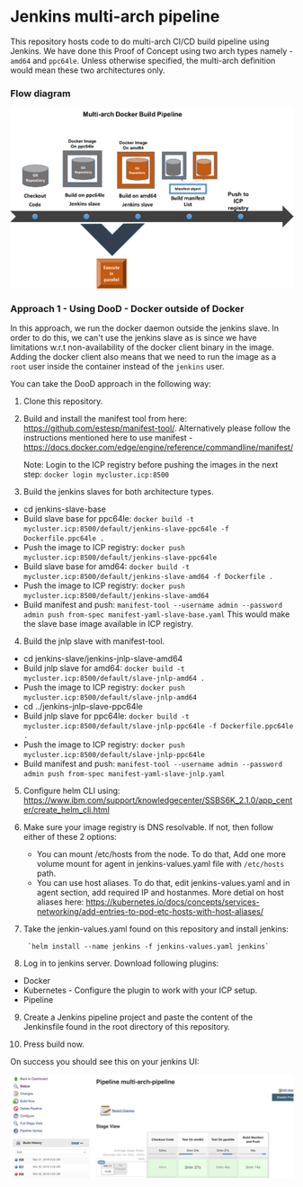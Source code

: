 # Jenkins multi-arch pipeline

This repository hosts code to do multi-arch CI/CD build pipeline using Jenkins.
We have done this Proof of Concept using two arch types namely - `amd64` and `ppc64le`. Unless otherwise specified, the multi-arch definition would mean these two architectures only.

### Flow diagram

![alt text](ci_cd.png)

### Approach 1 - Using DooD - Docker outside of Docker

In this approach, we run the docker daemon outside the jenkins slave. In order to do this, we can't use the jenkins slave as is since we have limitations w.r.t non-availability of the docker client binary in the image. Adding the docker client also means that we need to run the image as a `root` user inside the container instead of the `jenkins` user.

You can take the DooD approach in the following way:

1. Clone this repository.

2. Build and install the manifest tool from here: https://github.com/estesp/manifest-tool/. Alternatively please follow the instructions mentioned here to use manifest - https://docs.docker.com/edge/engine/reference/commandline/manifest/

   Note: Login to the ICP registry before pushing the images in the next step: `docker login mycluster.icp:8500`

3. Build the jenkins slaves for both architecture types.
  - cd jenkins-slave-base
  - Build slave base for ppc64le: `docker build -t mycluster.icp:8500/default/jenkins-slave-ppc64le -f Dockerfile.ppc64le .`
  - Push the image to ICP registry: `docker push mycluster.icp:8500/default/jenkins-slave-ppc64le`
  - Build slave base for amd64:   `docker build -t mycluster.icp:8500/default/jenkins-slave-amd64 -f Dockerfile .`
  - Push the image to ICP registry: `docker push mycluster.icp:8500/default/jenkins-slave-amd64`
  - Build manifest and push: `manifest-tool --username admin --password admin push from-spec manifest-yaml-slave-base.yaml`
  This would make the slave base image available in ICP registry.
  
4. Build the jnlp slave with manifest-tool.
  - cd jenkins-slave/jenkins-jnlp-slave-amd64
  - Build jnlp slave for amd64: `docker build -t mycluster.icp:8500/default/slave-jnlp-amd64 .`
  - Push the image to ICP registry: `docker push mycluster.icp:8500/default/slave-jnlp-amd64`
  - cd ../jenkins-jnlp-slave-ppc64le
  - Build jnlp slave for ppc64le:   `docker build -t mycluster.icp:8500/default/slave-jnlp-ppc64le -f Dockerfile.ppc64le .`
  - Push the image to ICP registry: `docker push mycluster.icp:8500/default/slave-jnlp-ppc64le`
  - Build manifest and push: `manifest-tool --username admin --password admin push from-spec manifest-yaml-slave-jnlp.yaml`
 
 5. Configure helm CLI using: https://www.ibm.com/support/knowledgecenter/SSBS6K_2.1.0/app_center/create_helm_cli.html
 
 6. Make sure your image registry is DNS resolvable. If not, then follow either of these 2 options:
       - You can mount /etc/hosts from the node. To do that, Add one more volume mount for agent in jenkins-values.yaml file with `/etc/hosts` path.
       - You can use host aliases. To do that, edit jenkins-values.yaml and in agent section, add required IP and hostanmes. More detial on host aliases here: https://kubernetes.io/docs/concepts/services-networking/add-entries-to-pod-etc-hosts-with-host-aliases/

 7. Take the jenkin-values.yaml found on this repository and install jenkins:
 
         `helm install --name jenkins -f jenkins-values.yaml jenkins`
 
 8. Log in to jenkins server. Download following plugins:
   - Docker
   - Kubernetes - Configure the plugin to work with your ICP setup.
   - Pipeline

 9. Create a Jenkins pipeline project and paste the content of the Jenkinsfile found in the root directory of this repository.
 
 10. Press build now.
 
 On success you should see this on your jenkins UI:
 
 ![alt text](ci_cd_2.png)
 
